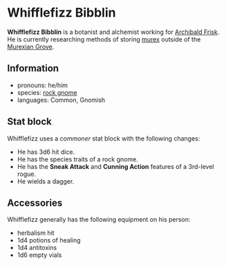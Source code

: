 # Whifflefizz Bibblin

**Whifflefizz Bibblin** is a botanist and alchemist working for [Archibald Frisk](archibald-frisk.md). He is currently researching methods of storing [murex](../../../artifacts/murex/murex.md) outside of the [Murexian Grove](../../../mote/esterfell/lenya/murexian-grove.md).

## Information

- pronouns: he/him
- species: [rock gnome](../../../species/gnome.md#rock-gnome)
- languages: Common, Gnomish

## Stat block

Whifflefizz uses a _commoner_ stat block with the following changes:

- He has 3d6 hit dice.
- He has the species traits of a rock gnome.
- He has the **Sneak Attack** and **Cunning Action** features of a 3rd-level rogue.
- He wields a dagger.

## Accessories

Whifflefizz generally has the following equipment on his person:

- herbalism hit
- 1d4 potions of healing
- 1d4 antitoxins
- 1d6 empty vials
